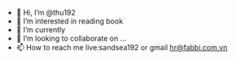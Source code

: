 - 👋 Hi, I’m @thu192
- 👀 I’m interested in reading book
- 🌱 I’m currently 
- 💞️ I’m looking to collaborate on ...
- 📫 How to reach me live:sandsea192 or gmail hr@fabbi.com.vn

<!---
thu192/thu192 is a ✨ special ✨ repository because its `README.md` (this file) appears on your GitHub profile.
You can click the Preview link to take a look at your changes.
--->
